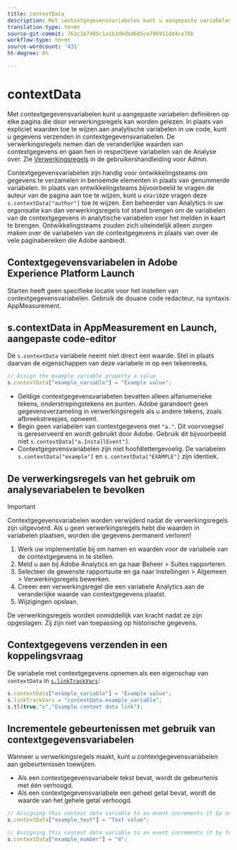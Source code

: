 ```yaml
---
title: contextData
description: Met contextgegevensvariabelen kunt u aangepaste variabelen definiëren op elke pagina die door verwerkingsregels kan worden gelezen.
translation-type: tm+mt
source-git-commit: 763c1b7405c1a1b3d6dbd685ce796911dd4ce78b
workflow-type: tm+mt
source-wordcount: '431'
ht-degree: 0%

---
```



# contextData

Met contextgegevensvariabelen kunt u aangepaste variabelen definiëren op elke pagina die door verwerkingsregels kan worden gelezen. In plaats van expliciet waarden toe te wijzen aan analytische variabelen in uw code, kunt u gegevens verzenden in contextgegevensvariabelen. De verwerkingsregels nemen dan de veranderlijke waarden van contextgegevens en gaan hen in respectieve variabelen van de Analyse over. Zie [Verwerkingsregels](/help/admin/admin/c-processing-rules/c-processing-rules-configuration/t-processing-rules.md) in de gebruikershandleiding voor Admin.

Contextgegevensvariabelen zijn handig voor ontwikkelingsteams om gegevens te verzamelen in benoemde elementen in plaats van genummerde variabelen. In plaats van ontwikkelingsteams bijvoorbeeld te vragen de auteur van de pagina aan toe te wijzen, kunt u `eVar10`ze vragen deze `s.contextData["author"]` toe te wijzen. Een beheerder van Analytics in uw organisatie kan dan verwerkingsregels tot stand brengen om de variabelen van de contextgegevens in analytische variabelen voor het melden in kaart te brengen. Ontwikkelingsteams zouden zich uiteindelijk alleen zorgen maken over de variabelen van de contextgegevens in plaats van over de vele paginabereiken die Adobe aanbiedt.

## Contextgegevensvariabelen in Adobe Experience Platform Launch

Starten heeft geen specifieke locatie voor het instellen van contextgegevensvariabelen. Gebruik de douane code redacteur, na syntaxis AppMeasurement.

## s.contextData in AppMeasurement en Launch, aangepaste code-editor

De `s.contextData` variabele neemt niet direct een waarde. Stel in plaats daarvan de eigenschappen van deze variabele in op een tekenreeks.

```js
// Assign the example_variable property a value
s.contextData["example_variable"] = "Example value";
```

* Geldige contextgegevensvariabelen bevatten alleen alfanumerieke tekens, onderstrepingstekens en punten. Adobe garandeert geen gegevensverzameling in verwerkingsregels als u andere tekens, zoals afbreekstreepjes, opneemt.
* Begin geen variabelen van contextgegevens met `"a."`. Dit voorvoegsel is gereserveerd en wordt gebruikt door Adobe. Gebruik dit bijvoorbeeld niet `s.contextData["a.InstallEvent"]`.
* Contextgegevensvariabelen zijn niet hoofdlettergevoelig. De variabelen `s.contextData["example"]` en `s.contextData["EXAMPLE"]` zijn identiek.

## De verwerkingsregels van het gebruik om analysevariabelen te bevolken

>[!IMPORTANT]
>
>Contextgegevensvariabelen worden verwijderd nadat de verwerkingsregels zijn uitgevoerd. Als u geen verwerkingsregels hebt die waarden in variabelen plaatsen, worden die gegevens permanent verloren!

1. Werk uw implementatie bij om namen en waarden voor de variabele van de contextgegevens in te stellen.
2. Meld u aan bij Adobe Analytics en ga naar Beheer > Suites rapporteren.
3. Selecteer de gewenste rapportsuite en ga naar Instellingen > Algemeen > Verwerkingsregels bewerken.
4. Creeer een verwerkingsregel die een variabele Analytics aan de veranderlijke waarde van contextgegevens plaatst.
5. Wijzigingen opslaan.

De verwerkingsregels worden onmiddellijk van kracht nadat ze zijn opgeslagen. Zij zijn niet van toepassing op historische gegevens.

## Contextgegevens verzenden in een koppelingsvraag

De variabele met contextgegevens opnemen als een eigenschap van `contextData` in [`s.linkTrackVars`](../config-vars/linktrackvars.md):

```js
s.contextData["example_variable"] = "Example value";
s.linkTrackVars = "contextData.example_variable";
s.tl(true,"o","Example context data link");
```

## Incrementele gebeurtenissen met gebruik van contextgegevensvariabelen

Wanneer u verwerkingsregels maakt, kunt u contextgegevensvariabelen aan gebeurtenissen toewijzen.

* Als een contextgegevensvariabele tekst bevat, wordt de gebeurtenis met één verhoogd.
* Als een contextgegevensvariabele een geheel getal bevat, wordt de waarde van het gehele getal verhoogd.

```js
// Assigning this context data variable to an event increments it by one
s.contextData["example_text"] = "Text value";

// Assigning this context data variable to an event increments it by four
s.contextData["example_number"] = "4";
```
